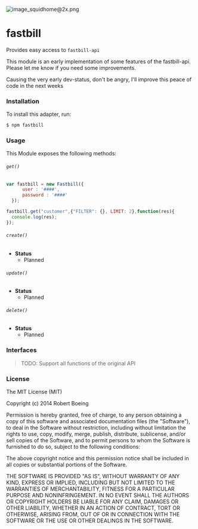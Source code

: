 ![image_squidhome@2x.png](http://konexmedia.com/logo.png)

# fastbill

Provides easy access to `fastbill-api`

This module is an early implementation of some features of the fastbill-api. Please let me know if you need some improvements.

Causing the very early dev-status, don't be angry, I'll improve this peace of code in the next weeks


### Installation

To install this adapter, run:

```sh
$ npm fastbill
```

### Usage

This Module exposes the following methods:

###### `get()`
```js
var fastbill = new Fastbill({
      user : '####',
      password : '####'
  });

fastbill.get("customer",{"FILTER": {}, LIMIT: 2},function(res){
  console.log(res);
});
```
###### `create()`

+ **Status**
  + Planned

###### `update()`

+ **Status**
  + Planned

###### `delete()`

+ **Status**
  + Planned



### Interfaces

>TODO:
>Support all functions of the original API

### License

The MIT License (MIT)

Copyright (c) 2014 Robert Boeing

Permission is hereby granted, free of charge, to any person obtaining a copy
of this software and associated documentation files (the "Software"), to deal
in the Software without restriction, including without limitation the rights
to use, copy, modify, merge, publish, distribute, sublicense, and/or sell
copies of the Software, and to permit persons to whom the Software is
furnished to do so, subject to the following conditions:

The above copyright notice and this permission notice shall be included in all
copies or substantial portions of the Software.

THE SOFTWARE IS PROVIDED "AS IS", WITHOUT WARRANTY OF ANY KIND, EXPRESS OR
IMPLIED, INCLUDING BUT NOT LIMITED TO THE WARRANTIES OF MERCHANTABILITY,
FITNESS FOR A PARTICULAR PURPOSE AND NONINFRINGEMENT. IN NO EVENT SHALL THE
AUTHORS OR COPYRIGHT HOLDERS BE LIABLE FOR ANY CLAIM, DAMAGES OR OTHER
LIABILITY, WHETHER IN AN ACTION OF CONTRACT, TORT OR OTHERWISE, ARISING FROM,
OUT OF OR IN CONNECTION WITH THE SOFTWARE OR THE USE OR OTHER DEALINGS IN THE
SOFTWARE.

